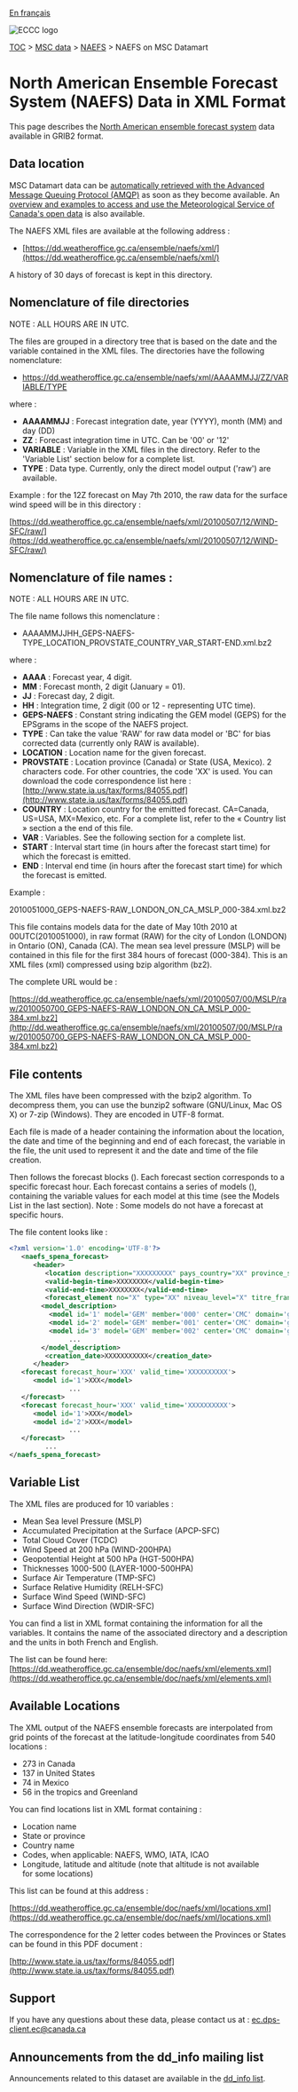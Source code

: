 [En français](readme_naefs-datamartxml_fr.md)

![ECCC logo](../../img_eccc-logo.png)

[TOC](../../readme_en.md) > [MSC data](../readme_en.md) > [NAEFS](readme_naefs_en.md) > NAEFS on MSC Datamart

# North American Ensemble Forecast System (NAEFS) Data in XML Format

This page describes the [North American ensemble forecast system](readme_naefs_en.md) data available in GRIB2 format.

## Data location

MSC Datamart data can be [automatically retrieved with the Advanced Message Queuing Protocol (AMQP)](../../msc-datamart/amqp_en.md) as soon as they become available. An [overview and examples to access and use the Meteorological Service of Canada's open data](../../usage/readme_en.md) is also available.

The NAEFS XML files are available at the following address :

* [https://dd.weatheroffice.gc.ca/ensemble/naefs/xml/](https://dd.weatheroffice.gc.ca/ensemble/naefs/xml/)

A history of 30 days of forecast is kept in this directory.

## Nomenclature of file directories 

NOTE : ALL HOURS ARE IN UTC.

The files are grouped in a directory tree that is based on the date
and the variable contained in the XML files. The directories have the 
following nomenclature:

* https://dd.weatheroffice.gc.ca/ensemble/naefs/xml/AAAAMMJJ/ZZ/VARIABLE/TYPE


where :
* __AAAAMMJJ__ : Forecast integration date, year (YYYY), month (MM) and day (DD)
* __ZZ__ : Forecast integration time in UTC. Can be '00' or  '12'
* __VARIABLE__ : Variable in the XML files in the directory. Refer to the 'Variable List' section below for a complete list.
* __TYPE__ : Data type. Currently, only the direct model output ('raw') are
available.

Example : for the 12Z forecast on May 7th 2010, the raw data for the
surface wind speed will be in this directory :

[https://dd.weatheroffice.gc.ca/ensemble/naefs/xml/20100507/12/WIND-SFC/raw/](https://dd.weatheroffice.gc.ca/ensemble/naefs/xml/20100507/12/WIND-SFC/raw/)

## Nomenclature of file names :

NOTE : ALL HOURS ARE IN UTC.

The file name follows this nomenclature :

* AAAAMMJJHH_GEPS-NAEFS-TYPE_LOCATION_PROVSTATE_COUNTRY_VAR_START-END.xml.bz2

where :

* __AAAA__ : Forecast year, 4 digit.
* __MM__ : Forecast month, 2 digit (January = 01).
* __JJ__ : Forecast day, 2 digit.
* __HH__ : Integration time, 2 digit (00 or 12 - representing UTC time).
* __GEPS-NAEFS__ : Constant string indicating the GEM model (GEPS) for the
EPSgrams in the scope of the NAEFS project.
* __TYPE__ : Can take the value 'RAW' for raw data model or 'BC' for
bias corrected data (currently only RAW is available).
* __LOCATION__ : Location name for the given forecast.
* __PROVSTATE__ : Location province (Canada) or State (USA, Mexico). 2
characters code. For other countries, the code 'XX' is used. You can
download the code correspondence list here : 
[http://www.state.ia.us/tax/forms/84055.pdf](http://www.state.ia.us/tax/forms/84055.pdf)
* __COUNTRY__ : Location country for the emitted forecast. CA=Canada,
US=USA, MX=Mexico, etc. For a complete list, refer to the « Country list »
section a the end of this file.
* __VAR__ : Variables. See the following section for a complete list.
* __START__ : Interval start time (in hours after the forecast start time) for
which the forecast is emitted.
* __END__ : Interval end time  (in hours after the forecast start time) for
which the forecast is emitted.


Example :

2010051000_GEPS-NAEFS-RAW_LONDON_ON_CA_MSLP_000-384.xml.bz2

This file contains models data for the date of May 10th 2010 at
00UTC(2010051000), in raw format (RAW) for the city of London (LONDON) in
Ontario (ON), Canada (CA). The mean sea level pressure (MSLP) will be
contained in this file for the first 384 hours of forecast (000-384). This
is an XML files (xml) compressed using bzip algorithm (bz2).

The complete URL would be :

[https://dd.weatheroffice.gc.ca/ensemble/naefs/xml/20100507/00/MSLP/raw/2010050700_GEPS-NAEFS-RAW_LONDON_ON_CA_MSLP_000-384.xml.bz2](http://dd.weatheroffice.gc.ca/ensemble/naefs/xml/20100507/00/MSLP/raw/2010050700_GEPS-NAEFS-RAW_LONDON_ON_CA_MSLP_000-384.xml.bz2)

## File contents

The XML files have been compressed with the bzip2 algorithm. To decompress
them, you can use the bunzip2 software (GNU/Linux, Mac OS X) or 7-zip
(Windows). They are encoded in UTF-8 format.

Each file is made of a header containing the information about the
location, the date and time of the beginning and end of each forecast, the
variable in the file, the unit used to represent it and the date and time 
of the file creation.

Then follows the forecast blocks (<forecast>). Each forecast section
corresponds to a specific forecast hour. Each forecast contains a series
of models (<model>), containing the variable values for each model at this
time (see the Models List in the last section).
Note : Some models do not have a forecast at specific hours.

The file content looks like :
```xml
<?xml version='1.0' encoding='UTF-8'?>
   <naefs_spena_forecast>
      <header>
         <location description="XXXXXXXXX" pays_country="XX" province_state="XX"/>
         <valid-begin-time>XXXXXXXX</valid-begin-time>
         <valid-end-time>XXXXXXXX</valid-end-time>
         <forecast_element no="X" type="XX" niveau_level="X" titre_francais="XXXXXXXXXXXXXXXXXX" unite_francaise="XXX" title_english="XXXXXXXXXXXXX" unit_english="XXX"/>
        <model_description>
          <model id='1' model='GEM' member='000' center='CMC' domain='global' data_type='RAW' member_type='control'/>
          <model id='2' model='GEM' member='001' center='CMC' domain='global' data_type='RAW' member_type='member'/>
          <model id='3' model='GEM' member='002' center='CMC' domain='global' data_type='RAW' member_type='member'/>
               ...
        </model_description>
         <creation_date>XXXXXXXXXXX</creation_date>
      </header>
   <forecast forecast_hour='XXX' valid_time='XXXXXXXXXX'>
      <model id='1'>XXX</model>
               ...
   </forecast>
   <forecast forecast_hour='XXX' valid_time='XXXXXXXXXX'>
      <model id='1'>XXX</model>
      <model id='2'>XXX</model>
               ...
   </forecast>
         ...
</naefs_spena_forecast>
```

## Variable List

The XML files are produced for 10 variables :
* Mean Sea level Pressure (MSLP)
* Accumulated Precipitation at the Surface (APCP-SFC)
* Total Cloud Cover (TCDC)
* Wind Speed at 200 hPa (WIND-200HPA)
* Geopotential Height at 500 hPa (HGT-500HPA)
* Thicknesses 1000-500 (LAYER-1000-500HPA)
* Surface Air Temperature (TMP-SFC)
* Surface Relative Humidity (RELH-SFC)
* Surface Wind Speed (WIND-SFC)
* Surface Wind Direction (WDIR-SFC)

You can find a list in XML format containing the information for all the  
variables. It contains the name of the associated directory and a 
description and the units in both French and English.

The list can be found here:
[https://dd.weatheroffice.gc.ca/ensemble/doc/naefs/xml/elements.xml](https://dd.weatheroffice.gc.ca/ensemble/doc/naefs/xml/elements.xml)

## Available Locations

The XML output of the NAEFS ensemble forecasts are interpolated from grid
points of the forecast at the latitude-longitude coordinates from 540 
locations :
* 273 in Canada
* 137 in United States
* 74 in Mexico
* 56 in the tropics and Greenland

You can find locations list in XML format containing :
* Location name
* State or province
* Country name
* Codes, when applicable: NAEFS, WMO, IATA, ICAO
* Longitude, latitude and altitude (note that altitude is not available   
for some locations)

This list can be found at this address :

[https://dd.weatheroffice.gc.ca/ensemble/doc/naefs/xml/locations.xml](https://dd.weatheroffice.gc.ca/ensemble/doc/naefs/xml/locations.xml)

The correspondence for the 2 letter codes between the Provinces or States
can be found in this PDF document :

[http://www.state.ia.us/tax/forms/84055.pdf](http://www.state.ia.us/tax/forms/84055.pdf)

## Support

If you have any questions about these data, please contact us at : ec.dps-client.ec@canada.ca

## Announcements from the dd_info mailing list 

Announcements related to this dataset are available in the [dd_info list](https://lists.ec.gc.ca/cgi-bin/mailman/listinfo/dd_info).
 